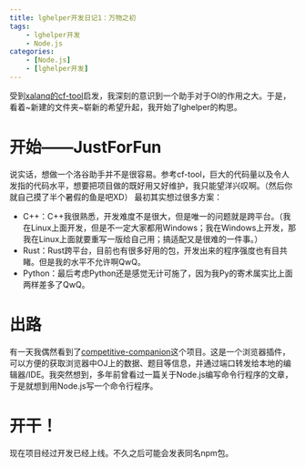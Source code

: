 ```yaml
---
title: lghelper开发日记1：万物之初
tags:
	- lghelper开发
	- Node.js
categories:
	- [Node.js]
	- [lghelper开发]
---
```

受到[xalanq的cf-tool](https://github.com/xalanq/cf-tool/)启发，我深刻的意识到一个助手对于OI的作用之大。于是，看着~新建的文件夹~崭新的希望升起，我开始了lghelper的构思。


# 开始——JustForFun
说实话，想做一个洛谷助手并不是很容易。参考cf-tool，巨大的代码量以及令人发指的代码水平，想要把项目做的既好用又好维护，我只能望洋兴叹啊。（然后你就自己摸了半个暑假的鱼是吧XD）
最初其实想过很多方案：
- C++：C++我很熟悉，开发难度不是很大，但是唯一的问题就是跨平台。（我在Linux上面开发，但是不一定大家都用Windows；我在Windows上开发，那我在Linux上面就要重写一版给自己用；搞适配又是很难的一件事。）
- Rust：Rust跨平台，目前也有很多好用的包，开发出来的程序强度也有目共睹。但是我的水平不允许啊QwQ。
- Python：最后考虑Python还是感觉无计可施了，因为我Py的寄术属实比上面两样差多了QwQ。
# 出路
有一天我偶然看到了[competitive-companion](https://github.com/jmerle/competitive-companion)这个项目。这是一个浏览器插件，可以方便的获取浏览器中OJ上的数据、题目等信息，并通过端口转发给本地的编辑器/IDE。我突然想到，多年前曾看过一篇关于Node.js编写命令行程序的文章，于是就想到用Node.js写一个命令行程序。
# 开干！
现在项目经过开发已经上线。不久之后可能会发表同名npm包。